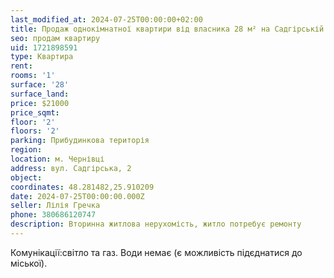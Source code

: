 ```yaml
---
last_modified_at: 2024-07-25T00:00:00+02:00
title: Продаж однокімнатної квартири від власника 28 м² на Садгірській
seo: продам квартиру
uid: 1721898591
type: Квартира
rent:
rooms: '1'
surface: '28'
surface_land:
price: $21000
price_sqmt:
floor: '2'
floors: '2'
parking: Прибудинкова територія
region:
location: м. Чернівці
address: вул. Садгірська, 2
object:
coordinates: 48.281482,25.910209
date: 2024-07-25T00:00:00.000Z
seller: Лілія Гречка
phone: 380686120747
description: Вторинна житлова нерухомість, житло потребує ремонту
---
```


Комунікації:світло та газ. Води немає (є можливість підєднатися до міської).
